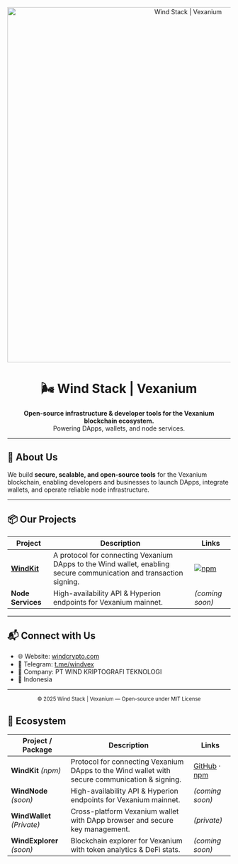 <p align="center">
  <img src="https://windcrypto.com/banner.png" alt="Wind Stack | Vexanium" width="800"/>
</p>

<h1 align="center">🌬️ Wind Stack | Vexanium</h1>
<p align="center">
  <b>Open-source infrastructure & developer tools for the Vexanium blockchain ecosystem.</b><br/>
  Powering DApps, wallets, and node services.
</p>

---

## 🚀 About Us
We build **secure, scalable, and open-source tools** for the Vexanium blockchain, enabling developers and businesses to launch DApps, integrate wallets, and operate reliable node infrastructure.

---

## 📦 Our Projects

| Project | Description | Links |
|---------|-------------|-------|
| **[WindKit](https://github.com/windvex/windkit)** | A protocol for connecting Vexanium DApps to the Wind wallet, enabling secure communication and transaction signing. | [![npm](https://img.shields.io/npm/v/windkit)](https://www.npmjs.com/package/windkit) |
| **Node Services** | High-availability API & Hyperion endpoints for Vexanium mainnet. | *(coming soon)* |

---

## 📬 Connect with Us
- 🌐 Website: [windcrypto.com](https://windcrypto.com)
- 📢 Telegram: [t.me/windvex](https://t.me/windvex)
- 💼 Company: PT WIND KRIPTOGRAFI TEKNOLOGI
- 📍 Indonesia

---

<p align="center">
  <sub>© 2025 Wind Stack | Vexanium — Open-source under MIT License</sub>
</p>


## 🌌 Ecosystem

| Project / Package       | Description | Links |
|------------------------|-------------|-------|
| **WindKit** *(npm)*    | Protocol for connecting Vexanium DApps to the Wind wallet with secure communication & signing. | [GitHub](https://github.com/windvex/windkit) · [npm](https://www.npmjs.com/package/windkit) |
| **WindNode** *(soon)*  | High-availability API & Hyperion endpoints for Vexanium mainnet. | *(coming soon)* |
| **WindWallet** *(Private)* | Cross-platform Vexanium wallet with DApp browser and secure key management. | *(private)* |
| **WindExplorer** *(soon)* | Blockchain explorer for Vexanium with token analytics & DeFi stats. | *(coming soon)* |

